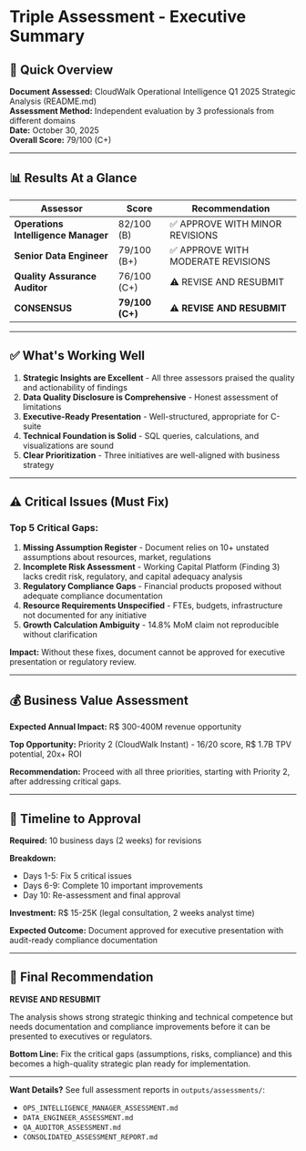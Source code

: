 # Triple Assessment - Executive Summary

## 🎯 Quick Overview

**Document Assessed:** CloudWalk Operational Intelligence Q1 2025 Strategic Analysis (README.md)  
**Assessment Method:** Independent evaluation by 3 professionals from different domains  
**Date:** October 30, 2025  
**Overall Score:** 79/100 (C+)  

---

## 📊 Results At a Glance

| Assessor | Score | Recommendation |
|----------|-------|----------------|
| **Operations Intelligence Manager** | 82/100 (B) | ✅ APPROVE WITH MINOR REVISIONS |
| **Senior Data Engineer** | 79/100 (B+) | ✅ APPROVE WITH MODERATE REVISIONS |
| **Quality Assurance Auditor** | 76/100 (C+) | ⚠️ REVISE AND RESUBMIT |
| **CONSENSUS** | **79/100 (C+)** | ⚠️ **REVISE AND RESUBMIT** |

---

## ✅ What's Working Well

1. **Strategic Insights are Excellent** - All three assessors praised the quality and actionability of findings
2. **Data Quality Disclosure is Comprehensive** - Honest assessment of limitations
3. **Executive-Ready Presentation** - Well-structured, appropriate for C-suite
4. **Technical Foundation is Solid** - SQL queries, calculations, and visualizations are sound
5. **Clear Prioritization** - Three initiatives are well-aligned with business strategy

---

## ⚠️ Critical Issues (Must Fix)

### Top 5 Critical Gaps:

1. **Missing Assumption Register** - Document relies on 10+ unstated assumptions about resources, market, regulations
2. **Incomplete Risk Assessment** - Working Capital Platform (Finding 3) lacks credit risk, regulatory, and capital adequacy analysis
3. **Regulatory Compliance Gaps** - Financial products proposed without adequate compliance documentation
4. **Resource Requirements Unspecified** - FTEs, budgets, infrastructure not documented for any initiative
5. **Growth Calculation Ambiguity** - 14.8% MoM claim not reproducible without clarification

**Impact:** Without these fixes, document cannot be approved for executive presentation or regulatory review.

---

## 💰 Business Value Assessment

**Expected Annual Impact:** R$ 300-400M revenue opportunity

**Top Opportunity:** Priority 2 (CloudWalk Instant) - 16/20 score, R$ 1.7B TPV potential, 20x+ ROI

**Recommendation:** Proceed with all three priorities, starting with Priority 2, after addressing critical gaps.

---

## 📅 Timeline to Approval

**Required:** 10 business days (2 weeks) for revisions

**Breakdown:**
- Days 1-5: Fix 5 critical issues
- Days 6-9: Complete 10 important improvements  
- Day 10: Re-assessment and final approval

**Investment:** R$ 15-25K (legal consultation, 2 weeks analyst time)

**Expected Outcome:** Document approved for executive presentation with audit-ready compliance documentation

---

## 🎯 Final Recommendation

**REVISE AND RESUBMIT**

The analysis shows strong strategic thinking and technical competence but needs documentation and compliance improvements before it can be presented to executives or regulators.

**Bottom Line:** Fix the critical gaps (assumptions, risks, compliance) and this becomes a high-quality strategic plan ready for implementation.

---

**Want Details?** See full assessment reports in `outputs/assessments/`:
- `OPS_INTELLIGENCE_MANAGER_ASSESSMENT.md`
- `DATA_ENGINEER_ASSESSMENT.md`
- `QA_AUDITOR_ASSESSMENT.md`
- `CONSOLIDATED_ASSESSMENT_REPORT.md`



